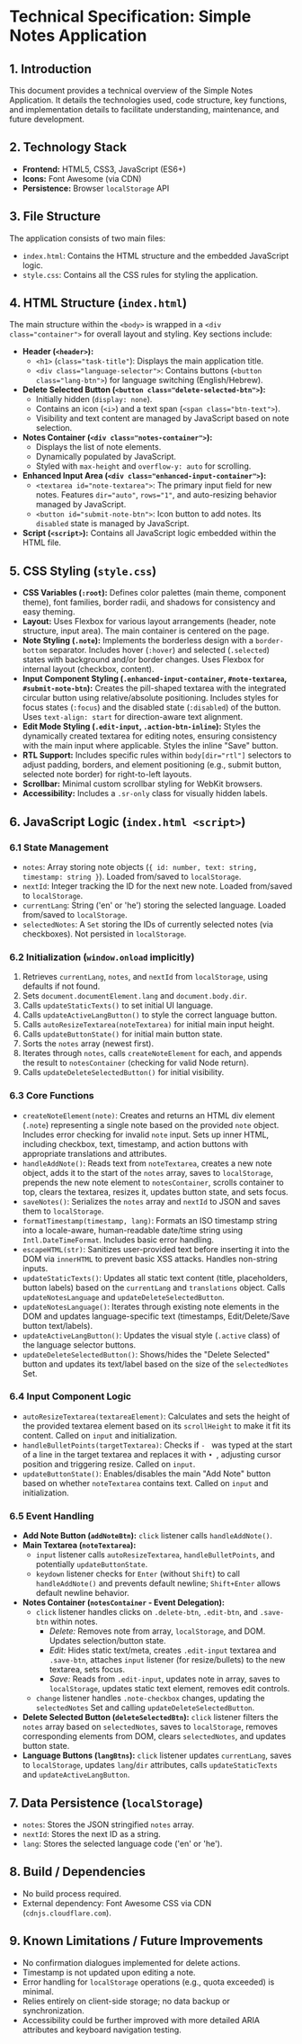 # Technical Specification: Simple Notes Application

## 1. Introduction

This document provides a technical overview of the Simple Notes Application. It details the technologies used, code structure, key functions, and implementation details to facilitate understanding, maintenance, and future development.

## 2. Technology Stack

*   **Frontend:** HTML5, CSS3, JavaScript (ES6+)
*   **Icons:** Font Awesome (via CDN)
*   **Persistence:** Browser `localStorage` API

## 3. File Structure

The application consists of two main files:

*   `index.html`: Contains the HTML structure and the embedded JavaScript logic.
*   `style.css`: Contains all the CSS rules for styling the application.

## 4. HTML Structure (`index.html`)

The main structure within the `<body>` is wrapped in a `<div class="container">` for overall layout and styling. Key sections include:

*   **Header (`<header>`):**
    *   `<h1>` (`class="task-title"`): Displays the main application title.
    *   `<div class="language-selector">`: Contains buttons (`<button class="lang-btn">`) for language switching (English/Hebrew).
*   **Delete Selected Button (`<button class="delete-selected-btn">`):**
    *   Initially hidden (`display: none`).
    *   Contains an icon (`<i>`) and a text span (`<span class="btn-text">`).
    *   Visibility and text content are managed by JavaScript based on note selection.
*   **Notes Container (`<div class="notes-container">`):**
    *   Displays the list of note elements.
    *   Dynamically populated by JavaScript.
    *   Styled with `max-height` and `overflow-y: auto` for scrolling.
*   **Enhanced Input Area (`<div class="enhanced-input-container">`):**
    *   `<textarea id="note-textarea">`: The primary input field for new notes. Features `dir="auto"`, `rows="1"`, and auto-resizing behavior managed by JavaScript.
    *   `<button id="submit-note-btn">`: Icon button to add notes. Its `disabled` state is managed by JavaScript.
*   **Script (`<script>`):** Contains all JavaScript logic embedded within the HTML file.

## 5. CSS Styling (`style.css`)

*   **CSS Variables (`:root`):** Defines color palettes (main theme, component theme), font families, border radii, and shadows for consistency and easy theming.
*   **Layout:** Uses Flexbox for various layout arrangements (header, note structure, input area). The main container is centered on the page.
*   **Note Styling (`.note`):** Implements the borderless design with a `border-bottom` separator. Includes hover (`:hover`) and selected (`.selected`) states with background and/or border changes. Uses Flexbox for internal layout (checkbox, content).
*   **Input Component Styling (`.enhanced-input-container`, `#note-textarea`, `#submit-note-btn`):** Creates the pill-shaped textarea with the integrated circular button using relative/absolute positioning. Includes styles for focus states (`:focus`) and the disabled state (`:disabled`) of the button. Uses `text-align: start` for direction-aware text alignment.
*   **Edit Mode Styling (`.edit-input`, `.action-btn-inline`):** Styles the dynamically created textarea for editing notes, ensuring consistency with the main input where applicable. Styles the inline "Save" button.
*   **RTL Support:** Includes specific rules within `body[dir="rtl"]` selectors to adjust padding, borders, and element positioning (e.g., submit button, selected note border) for right-to-left layouts.
*   **Scrollbar:** Minimal custom scrollbar styling for WebKit browsers.
*   **Accessibility:** Includes a `.sr-only` class for visually hidden labels.

## 6. JavaScript Logic (`index.html <script>`)

### 6.1 State Management

*   `notes`: Array storing note objects (`{ id: number, text: string, timestamp: string }`). Loaded from/saved to `localStorage`.
*   `nextId`: Integer tracking the ID for the next new note. Loaded from/saved to `localStorage`.
*   `currentLang`: String ('en' or 'he') storing the selected language. Loaded from/saved to `localStorage`.
*   `selectedNotes`: A `Set` storing the IDs of currently selected notes (via checkboxes). Not persisted in `localStorage`.

### 6.2 Initialization (`window.onload` implicitly)

1.  Retrieves `currentLang`, `notes`, and `nextId` from `localStorage`, using defaults if not found.
2.  Sets `document.documentElement.lang` and `document.body.dir`.
3.  Calls `updateStaticTexts()` to set initial UI language.
4.  Calls `updateActiveLangButton()` to style the correct language button.
5.  Calls `autoResizeTextarea(noteTextarea)` for initial main input height.
6.  Calls `updateButtonState()` for initial main button state.
7.  Sorts the `notes` array (newest first).
8.  Iterates through `notes`, calls `createNoteElement` for each, and appends the result to `notesContainer` (checking for valid Node return).
9.  Calls `updateDeleteSelectedButton()` for initial visibility.

### 6.3 Core Functions

*   `createNoteElement(note)`: Creates and returns an HTML div element (`.note`) representing a single note based on the provided `note` object. Includes error checking for invalid `note` input. Sets up inner HTML, including checkbox, text, timestamp, and action buttons with appropriate translations and attributes.
*   `handleAddNote()`: Reads text from `noteTextarea`, creates a new note object, adds it to the start of the `notes` array, saves to `localStorage`, prepends the new note element to `notesContainer`, scrolls container to top, clears the textarea, resizes it, updates button state, and sets focus.
*   `saveNotes()`: Serializes the `notes` array and `nextId` to JSON and saves them to `localStorage`.
*   `formatTimestamp(timestamp, lang)`: Formats an ISO timestamp string into a locale-aware, human-readable date/time string using `Intl.DateTimeFormat`. Includes basic error handling.
*   `escapeHTML(str)`: Sanitizes user-provided text before inserting it into the DOM via `innerHTML` to prevent basic XSS attacks. Handles non-string inputs.
*   `updateStaticTexts()`: Updates all static text content (title, placeholders, button labels) based on the `currentLang` and `translations` object. Calls `updateNotesLanguage` and `updateDeleteSelectedButton`.
*   `updateNotesLanguage()`: Iterates through existing note elements in the DOM and updates language-specific text (timestamps, Edit/Delete/Save button text/labels).
*   `updateActiveLangButton()`: Updates the visual style (`.active` class) of the language selector buttons.
*   `updateDeleteSelectedButton()`: Shows/hides the "Delete Selected" button and updates its text/label based on the size of the `selectedNotes` Set.

### 6.4 Input Component Logic

*   `autoResizeTextarea(textareaElement)`: Calculates and sets the height of the provided textarea element based on its `scrollHeight` to make it fit its content. Called on `input` and initialization.
*   `handleBulletPoints(targetTextarea)`: Checks if `- ` was typed at the start of a line in the target textarea and replaces it with `• `, adjusting cursor position and triggering resize. Called on `input`.
*   `updateButtonState()`: Enables/disables the main "Add Note" button based on whether `noteTextarea` contains text. Called on `input` and initialization.

### 6.5 Event Handling

*   **Add Note Button (`addNoteBtn`):** `click` listener calls `handleAddNote()`.
*   **Main Textarea (`noteTextarea`):**
    *   `input` listener calls `autoResizeTextarea`, `handleBulletPoints`, and potentially `updateButtonState`.
    *   `keydown` listener checks for `Enter` (without `Shift`) to call `handleAddNote()` and prevents default newline; `Shift+Enter` allows default newline behavior.
*   **Notes Container (`notesContainer` - Event Delegation):**
    *   `click` listener handles clicks on `.delete-btn`, `.edit-btn`, and `.save-btn` within notes.
        *   *Delete:* Removes note from array, `localStorage`, and DOM. Updates selection/button state.
        *   *Edit:* Hides static text/meta, creates `.edit-input` textarea and `.save-btn`, attaches `input` listener (for resize/bullets) to the new textarea, sets focus.
        *   *Save:* Reads from `.edit-input`, updates note in array, saves to `localStorage`, updates static text element, removes edit controls.
    *   `change` listener handles `.note-checkbox` changes, updating the `selectedNotes` Set and calling `updateDeleteSelectedButton`.
*   **Delete Selected Button (`deleteSelectedBtn`):** `click` listener filters the `notes` array based on `selectedNotes`, saves to `localStorage`, removes corresponding elements from DOM, clears `selectedNotes`, and updates button state.
*   **Language Buttons (`langBtns`):** `click` listener updates `currentLang`, saves to `localStorage`, updates `lang`/`dir` attributes, calls `updateStaticTexts` and `updateActiveLangButton`.

## 7. Data Persistence (`localStorage`)

*   `notes`: Stores the JSON stringified `notes` array.
*   `nextId`: Stores the next ID as a string.
*   `lang`: Stores the selected language code ('en' or 'he').

## 8. Build / Dependencies

*   No build process required.
*   External dependency: Font Awesome CSS via CDN (`cdnjs.cloudflare.com`).

## 9. Known Limitations / Future Improvements

*   No confirmation dialogues implemented for delete actions.
*   Timestamp is not updated upon editing a note.
*   Error handling for `localStorage` operations (e.g., quota exceeded) is minimal.
*   Relies entirely on client-side storage; no data backup or synchronization.
*   Accessibility could be further improved with more detailed ARIA attributes and keyboard navigation testing.
